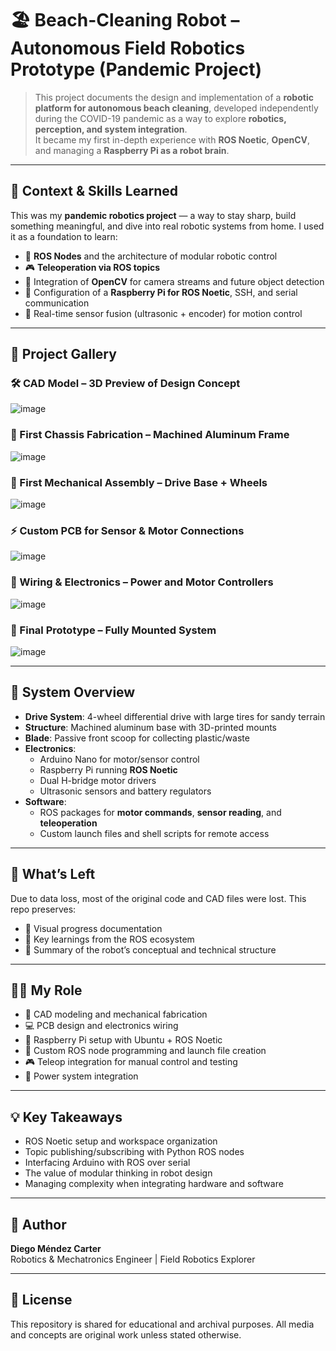 # 🏖️ Beach-Cleaning Robot – Autonomous Field Robotics Prototype (Pandemic Project)

> This project documents the design and implementation of a **robotic platform for autonomous beach cleaning**, developed independently during the COVID-19 pandemic as a way to explore **robotics, perception, and system integration**.  
> It became my first in-depth experience with **ROS Noetic**, **OpenCV**, and managing a **Raspberry Pi as a robot brain**.

---

## 🧠 Context & Skills Learned

This was my **pandemic robotics project** — a way to stay sharp, build something meaningful, and dive into real robotic systems from home. I used it as a foundation to learn:

- 🧩 **ROS Nodes** and the architecture of modular robotic control
- 🎮 **Teleoperation via ROS topics**
- 🐍 Integration of **OpenCV** for camera streams and future object detection
- 🍓 Configuration of a **Raspberry Pi for ROS Noetic**, SSH, and serial communication
- 🔧 Real-time sensor fusion (ultrasonic + encoder) for motion control

---

## 📸 Project Gallery

### 🛠️ CAD Model – 3D Preview of Design Concept
![image](https://github.com/user-attachments/assets/98f5e689-b0a0-4cce-a2d5-ae2d03693953)

### 🔩 First Chassis Fabrication – Machined Aluminum Frame

![image](https://github.com/user-attachments/assets/26212198-87a6-425c-8a33-ee726ae3f23b)

### 🧱 First Mechanical Assembly – Drive Base + Wheels

![image](https://github.com/user-attachments/assets/41f97150-42cc-4f3f-85af-a940553f7b2c)

### ⚡ Custom PCB for Sensor & Motor Connections

![image](https://github.com/user-attachments/assets/04e84026-ec9a-4035-a889-5671dcd3a38d)

### 🔌 Wiring & Electronics – Power and Motor Controllers

![image](https://github.com/user-attachments/assets/36c6be74-ac10-4870-8fa1-81ee2135a224)

### 🚜 Final Prototype – Fully Mounted System
![image](https://github.com/user-attachments/assets/e71b539a-7c6d-4bd1-b830-17b458212895)

---

## 🔧 System Overview

- **Drive System**: 4-wheel differential drive with large tires for sandy terrain
- **Structure**: Machined aluminum base with 3D-printed mounts
- **Blade**: Passive front scoop for collecting plastic/waste
- **Electronics**:
  - Arduino Nano for motor/sensor control
  - Raspberry Pi running **ROS Noetic**
  - Dual H-bridge motor drivers
  - Ultrasonic sensors and battery regulators
- **Software**:
  - ROS packages for **motor commands**, **sensor reading**, and **teleoperation**
  - Custom launch files and shell scripts for remote access

---

## 📁 What’s Left

Due to data loss, most of the original code and CAD files were lost. This repo preserves:

- 📸 Visual progress documentation
- 🧠 Key learnings from the ROS ecosystem
- 📝 Summary of the robot’s conceptual and technical structure

---

## 🙋‍♂️ My Role

- 🔧 CAD modeling and mechanical fabrication
- 💻 PCB design and electronics wiring
- 🍓 Raspberry Pi setup with Ubuntu + ROS Noetic
- 🐍 Custom ROS node programming and launch file creation
- 🎮 Teleop integration for manual control and testing
- 🔋 Power system integration

---

## 💡 Key Takeaways

- ROS Noetic setup and workspace organization
- Topic publishing/subscribing with Python ROS nodes
- Interfacing Arduino with ROS over serial
- The value of modular thinking in robot design
- Managing complexity when integrating hardware and software

---

## 👤 Author

**Diego Méndez Carter**  
Robotics & Mechatronics Engineer | Field Robotics Explorer  

---

## 📜 License
This repository is shared for educational and archival purposes. All media and concepts are original work unless stated otherwise.




